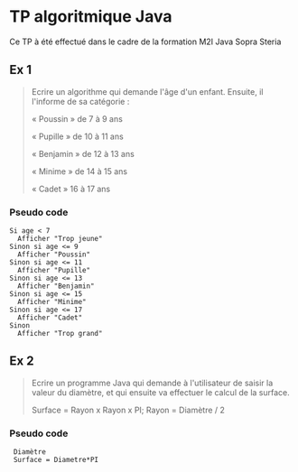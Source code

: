 # TP algoritmique Java
Ce TP à été effectué dans le cadre
de la formation M2I Java Sopra Steria
## Ex 1
>Ecrire un algorithme qui demande l'âge d'un enfant. Ensuite, il l'informe de sa catégorie :
>
>« Poussin » de 7 à 9 ans
>
>« Pupille » de 10 à 11 ans
> 
>« Benjamin » de 12 à 13 ans
>
>« Minime » de 14 à 15 ans
>
>« Cadet » 16 à 17 ans
### Pseudo code
```
Si age < 7
  Afficher "Trop jeune"
Sinon si age <= 9
  Afficher "Poussin"
Sinon si age <= 11
  Afficher "Pupille"
Sinon si age <= 13
  Afficher "Benjamin"
Sinon si age <= 15
  Afficher "Minime"
Sinon si age <= 17
  Afficher "Cadet"
Sinon
  Afficher "Trop grand" 
```

## Ex 2
>Ecrire un programme Java qui demande à l'utilisateur de saisir la valeur du diamètre, et qui ensuite va effectuer le calcul de la surface.
>
>Surface = Rayon x Rayon x PI;
Rayon = Diamètre / 2
### Pseudo code
```
 Diamètre
 Surface = Diametre*PI
```